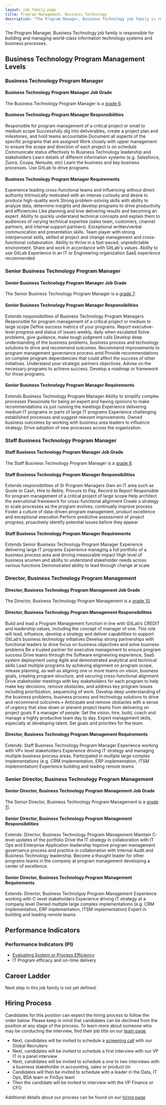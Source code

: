 ```yaml
---
layout: job_family_page
title: Program Management, Business Technology
description: "The Program Manager, Business Technology job family is responsible for building and managing world-class information technology systems and business processes."
---
```


The Program Manager, Business Technology job family is responsible for building and managing world-class information technology systems and business processes.

## Business Technology Program Management Levels

### Business Technology Program Manager

#### Business Technology Program Manager Job Grade

The Business Technology Program Manager is a [grade 6](/handbook/total-rewards/compensation/compensation-calculator/#gitlab-job-grades).

#### Business Technology Program Manager Responsibilities
Responsible for program management of a critical project or small to medium scope
Successfully dig into deliverables, create a project plan and milestones, and hold teams accountable
Document all aspects of the specific programs that are assigned
Work closely with upper management to ensure the scope and direction of each project is on schedule
Communicate status effectively to Business Technology leadership and stakeholders
Learn details of different information systems (e.g. Salesforce, Zuora, Coupa, Netsuite, etc)
Learn the business and key business processes.
Use GitLab to drive programs

#### Business Technology Program Manager Requirements
Experience leading cross-functional teams and influencing without direct authority 
Intrinsically motivated with an intense curiosity and desire to produce high-quality work
Strong problem-solving skills with ability to analyze data, determine insights and develop programs to drive productivity and efficiencies
Like planning and love delivering results and becoming an expert.
Ability to quickly understand technical concepts and explain them to audiences of varying technical expertise (sales team, customers, channel partners, and internal support partners).
Exceptional written/verbal communication and presentation skills.
Team player with strong interpersonal skills, skilled at project and change management and cross-functional collaboration.
Ability to thrive in a fast-paced, unpredictable environment.
Share and work in accordance with GitLab's values.
Ability to use GitLab
Experience in an IT or Engineering organization
SaaS experience recommended

### Senior Business Technology Program Manager 

#### Senior Business Technology Program Manager Job Grade
The Senior Business Technology Program Manager is a [grade 7](/handbook/total-rewards/compensation/compensation-calculator/#gitlab-job-grades).

#### Senior Business Technology Program Manager Responsibilities
Extends responsibilities of Business Technology Program Managers
Responsible for program management of a critical project or medium to large scope
Define success metrics of your programs.
Report executive-level progress and status of issues weekly, daily when escalated
Solve problems, give guidance, make tough judgment calls
Develop deep understanding of the business problems, business process and technology solutions to drive and recommend outcomes.
Recommend improvements to program management governance process antd 
Provide recommendations on complex program dependencies that could affect the success of other initiatives. 
Understand your strategic partners objectives. Advise on the necessary programs to achieve success. Develop a roadmap or framework for those programs.
 
#### Senior Business Technology Program Manager Requirements
Extends Business Technology Program Manager
Ability to simplify complex processes
Passionate for being an expert and having opinions to make recommendations vs just running the meetings
Experience delivering medium IT programs or parts of large IT programs
Experience challenging established processes and suggest relevant improvements.
Owned business outcomes by working with business area leaders to influence strategy. Drive adoption of new processes across the organization.
 
### Staff Business Technology Program Manager

#### Staff Business Technology Program Manager Job Grade
The Staff Business Technology Program Manager is a [grade 8](/handbook/total-rewards/compensation/compensation-calculator/#gitlab-job-grades).

#### Staff Business Technology Program Manager Responsibilities 
Extends responsibilities of Sr Program Managers
Own an IT area such as Quote to Cash, Hire to Retire, Procure to Pay, Record to Report
Responsible for program management of a critical project of large scope
Help architect the executional framework for cross-functional alignment
Create a strategy to scale processes as the program evolves; continually improve process
Foster a culture of data-driven program management, product excellence and exceptional execution
Perform predictive assessment of project progress; proactively identify potential issues before they appear

#### Staff Business Technology Program Manager Requirements 
Extends Senior Business Technology Program Manager
Experience delivering large IT programs 
Experience managing a full portfolio of a business process area and driving measurable impact
High level of business acumen and ability to understand stakeholder needs across various functions 
Demonstrated ability to lead through change at scale
 
### Director, Business Technology Program Management

#### Director, Business Technology Program Management Job Grade
The Director, Business Technology Program Management is a [grade 10](/handbook/total-rewards/compensation/compensation-calculator/#gitlab-job-grades). 

#### Director, Business Technology Program Management Responsibilities
Build and lead a Program Management function in line with GitLab’s CREDIT and leadership values, including the concept of manager of one.
This role will lead, influence, develop a strategy and deliver capabilities to support GitLab’s business technology initiatives
Develop strong partnerships with functional leaders to drive focus on business objectives and solve business problems
Be a trusted partner for executive management to ensure program success
Drive teams through the Software engineering experience, SaaS system deployment using Agile and demonstrated analytical and technical skills
Lead multiple programs by achieving alignment on program scope, release planning, as well as aligning one or more teams on vision, business goals, creating program structure, and securing cross-functional alignment
Drive stakeholder meetings with key stakeholders for each program to help make key decisions, remove obstacles, and address key program issues including prioritization, sequencing of work.
Develop deep understanding of the business problems, business process and technology solutions to drive and recommend outcomes.•
Anticipate and remove obstacles with a sense of urgency that slow down or prevent project teams from delivering on project goals
If a manager of people: Set the vision, hire, build, coach and manage a highly productive team day to day. Expert management skills, especially at developing talent. Set goals and priorities for the team. 


#### Director, Business Technology Program Management Requirements
Extends: Staff Business Technology Program Manager
Experience working with VP+ level stakeholders
Experience driving IT strategy and managing multiple business process areas.
Participated in multiple large complex implementations (e.g. CRM implementation, ERP implementation, ITSM implementation)
Experience building and leading remote teams

### Senior Director, Business Technology Program Management

#### Senior Director, Business Technology Program Management Job Grade
The Senior Director, Business Technology Program Management is a [grade 11](/handbook/total-rewards/compensation/compensation-calculator/#gitlab-job-grades).

#### Senior Director, Business Technology Program Management Responsibilities
Extends: Director, Business Technology Program Management
Maintain C-level updates of the portfolio
Drive the IT strategy in collaboration with IT Ops and Enterprise Application leadership
Improve program management governance process and practice in collaboration with Internal Audit and Business Technology leadership.
Become a thought leader for other programs teams in the company at program management developing a center of excellence.


#### Senior Director, Business Technology Program Management Requirements
Extends: Director, Business Technolgoy Program Management
Experience working with C-level stakeholders
Experience driving IT strategy at a company level
Owned multiple large complex implementations (e.g. CRM implementation, ERP implementation, ITSM implementation)
Expert in building and leading remote teams

## Performance Indicators

### Performance Indicators (PI)

*  [Evaluating System or Process Efficiency](/handbook/business-technology/metrics/#evaluating-system-or-process-efficiency)
*  IT Program efficacy and on-time delivery

## Career Ladder

Next step in this job family is not yet defined.

## Hiring Process

Candidates for this position can expect the hiring process to follow the order below. Please keep in mind that candidates can be declined from the position at any stage of the process. To learn more about someone who may be conducting the interview, find their job title on our [team page](/company/team/).

* Next, candidates will be invited to schedule a [screening call](/handbook/hiring/#screening-call) with our Global Recruiters
* Next, candidates will be invited to schedule a first interview with our VP IT in a panel interview
* Next, candidates will be invited to schedule a one to two interviews with a business stakeholder in accounting, sales or product (m
* Candidates will then be invited to schedule with a leader in the Data, IT Ops, BSA team or FinSys team 
* Then the candidate will be invited to interview with the VP Finance or CFO 

Additional details about our process can be found on our [hiring page](/handbook/hiring/)

